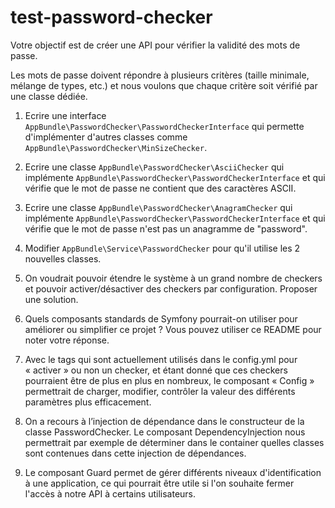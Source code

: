 test-password-checker
=====================

Votre objectif est de créer une API pour vérifier la validité des mots de passe.

Les mots de passe doivent répondre à plusieurs critères (taille minimale, mélange de types, etc.) et nous voulons que chaque critère soit vérifié par une classe dédiée.

1. Ecrire une interface `AppBundle\PasswordChecker\PasswordCheckerInterface` qui permette d'implémenter d'autres classes comme `AppBundle\PasswordChecker\MinSizeChecker`.
1. Ecrire une classe `AppBundle\PasswordChecker\AsciiChecker` qui implémente `AppBundle\PasswordChecker\PasswordCheckerInterface` et qui vérifie que le mot de passe ne contient que des caractères ASCII.
1. Ecrire une classe `AppBundle\PasswordChecker\AnagramChecker` qui implémente `AppBundle\PasswordChecker\PasswordCheckerInterface` et qui vérifie que le mot de passe n'est pas un anagramme de "password".
1. Modifier `AppBundle\Service\PasswordChecker` pour qu'il utilise les 2 nouvelles classes.
1. On voudrait pouvoir étendre le système à un grand nombre de checkers et pouvoir activer/désactiver des checkers par configuration. Proposer une solution.
1. Quels composants standards de Symfony pourrait-on utiliser pour améliorer ou simplifier ce projet ? Vous pouvez utiliser ce README pour noter votre réponse.

1. Avec le tags qui sont actuellement utilisés dans le config.yml pour « activer » ou non un checker, et étant donné que ces checkers pourraient être de plus en plus en nombreux, le composant « Config » permettrait de charger, modifier, contrôler la valeur des différents paramètres plus efficacement.
1. On a recours à l’injection de dépendance dans le constructeur de la classe PasswordChecker. Le composant DependencyInjection nous permettrait par exemple de déterminer dans le container quelles classes sont contenues dans cette injection de dépendances.
1. Le composant Guard permet de gérer différents niveaux d'identification à une application, ce qui pourrait être utile si l'on souhaite fermer l'accès à notre API à certains utilisateurs.


